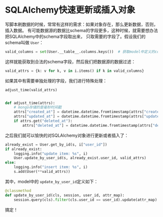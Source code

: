 # SQLAlchemy快速更新或插入对象

写脚本刷数据的时候，常常有这样的需求：如果对象存在，那么更新数据，否则，插入数据。
有可能数据源的数据比schema的字段更多，这种时候，就需要想办法把SQLAlchemy中的schema字段取出来，
只取需要的字段了。假设我们的schema叫做 `User`：

```python
valid_columns = set(User.__table__.columns.keys())  # 获取model中定义的columns
```

这样就能获取到合法的schema字段，然后我们把数据源的数据过滤：

```python
valid_attrs = {k: v for k, v in i.items() if k in valid_columns}
```

如果其中有需要单独处理的字段，我们进行特殊处理：

```python
adjust_time(valid_attrs)


def adjust_time(attrs):
    # mongo存储的是毫秒时间戳
    attrs["created_at"] = datetime.datetime.fromtimestamp(attrs["created_at"] / 1000.0)
    attrs["updated_at"] = datetime.datetime.fromtimestamp(attrs["updated_at"] / 1000.0)
    if attrs.get("deleted_at"):
        attrs["deleted_at"] = datetime.datetime.fromtimestamp(attrs["deleted_at"] / 1000.0)
```

之后我们就可以愉快的对SQLAlchemy对象进行更新或者插入了：

```python
already_exist = User.get_by_id(s, i["user_id"])
if already_exist:
    logging.info("update item: %s", i)
    User.update_by_user_id(s, already_exist.user_id, valid_attrs)
else:
    logging.info("insert item: %s", i)
    s.add(User(**valid_attrs))
```

其中，model中的 `update_by_user_id`定义如下：

```python
@classmethod
def update_by_user_id(cls, session, user_id, attr_map):
    session.query(cls).filter(cls.user_id == user_id).update(attr_map)
```

搞定！
